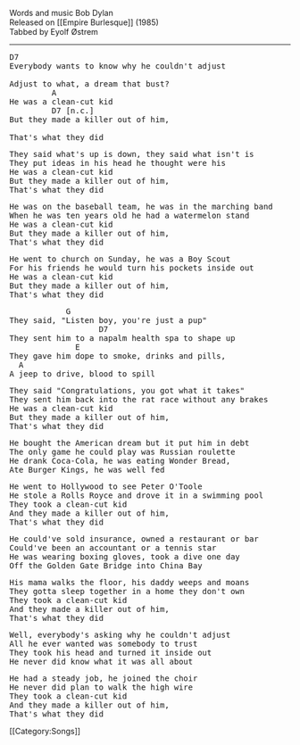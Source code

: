 Words and music Bob Dylan<br>
Released on [[Empire Burlesque]] (1985)<br>
Tabbed by Eyolf Østrem

----
<pre class="verse">
D7
Everybody wants to know why he couldn't adjust

Adjust to what, a dream that bust?
         A
He was a clean-cut kid
         D7 [n.c.]
But they made a killer out of him,

That's what they did
</pre>
<pre class="verse">
They said what's up is down, they said what isn't is
They put ideas in his head he thought were his
He was a clean-cut kid
But they made a killer out of him,
That's what they did
</pre>
<pre class="verse">
He was on the baseball team, he was in the marching band
When he was ten years old he had a watermelon stand
He was a clean-cut kid
But they made a killer out of him,
That's what they did
</pre>
<pre class="verse">
He went to church on Sunday, he was a Boy Scout
For his friends he would turn his pockets inside out
He was a clean-cut kid
But they made a killer out of him,
That's what they did
</pre>

<pre class="bridge">
            G
They said, "Listen boy, you're just a pup"
                   D7
They sent him to a napalm health spa to shape up
              E
They gave him dope to smoke, drinks and pills,
  A
A jeep to drive, blood to spill
</pre>

<pre class="verse">
They said "Congratulations, you got what it takes"
They sent him back into the rat race without any brakes
He was a clean-cut kid
But they made a killer out of him,
That's what they did
</pre>

<pre class="bridge">
He bought the American dream but it put him in debt
The only game he could play was Russian roulette
He drank Coca-Cola, he was eating Wonder Bread,
Ate Burger Kings, he was well fed
</pre>

<pre class="verse">
He went to Hollywood to see Peter O'Toole
He stole a Rolls Royce and drove it in a swimming pool
They took a clean-cut kid
And they made a killer out of him,
That's what they did
</pre>

<pre class="bridge">
He could've sold insurance, owned a restaurant or bar
Could've been an accountant or a tennis star
He was wearing boxing gloves, took a dive one day
Off the Golden Gate Bridge into China Bay
</pre>

<pre class="verse">
His mama walks the floor, his daddy weeps and moans
They gotta sleep together in a home they don't own
They took a clean-cut kid
And they made a killer out of him,
That's what they did
</pre>

<pre class="bridge">
Well, everybody's asking why he couldn't adjust
All he ever wanted was somebody to trust
They took his head and turned it inside out
He never did know what it was all about
</pre>

<pre class="verse">
He had a steady job, he joined the choir
He never did plan to walk the high wire
They took a clean-cut kid
And they made a killer out of him,
That's what they did
</pre>

[[Category:Songs]]